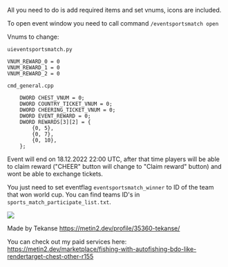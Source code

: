 All you need to do is add required items and set vnums, icons are included.

To open event window you need to call command `/eventsportsmatch open`

Vnums to change:

`uieventsportsmatch.py`
```
VNUM_REWARD_0 = 0
VNUM_REWARD_1 = 0
VNUM_REWARD_2 = 0
```

`cmd_general.cpp`
```
	DWORD CHEST_VNUM = 0;
	DWORD COUNTRY_TICKET_VNUM = 0;
	DWORD CHEERING_TICKET_VNUM = 0;
	DWORD EVENT_REWARD = 0;
  	DWORD REWARDS[3][2] = {
		{0, 5},
		{0, 7},
		{0, 10},
	};
  ```
  
  Event will end on 18.12.2022 22:00 UTC, after that time players will be able to claim reward ("CHEER" button will change to "Claim reward" button) and wont be able to exchange tickets.
  
  You just need to set eventflag `eventsportsmatch_winner` to ID of the team that won world cup. You can find teams ID's in `sports_match_participate_list.txt`.
  
  ![](eventsportsmatch.gif)

Made by Tekanse
https://metin2.dev/profile/35360-tekanse/

You can check out my paid services here:
https://metin2.dev/marketplace/fishing-with-autofishing-bdo-like-rendertarget-chest-other-r155
